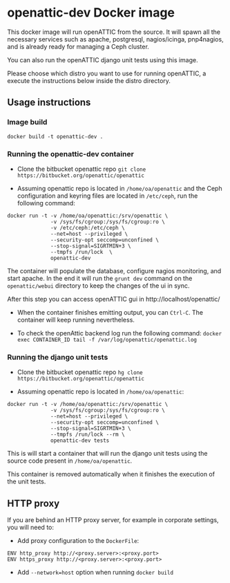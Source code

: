 # openattic-dev Docker image

This docker image will run openATTIC from the source. It will spawn all the
necessary services such as apache, postgresql, nagios/icinga, pnp4nagios, and
is already ready for managing a Ceph cluster.

You can also run the openATTIC django unit tests using this image.

Please choose which distro you want to use for running openATTIC, a execute
the instructions below inside the distro directory.

## Usage instructions

### Image build

`docker build -t openattic-dev .`

### Running the openattic-dev container

* Clone the bitbucket openattic repo
`git clone https://bitbucket.org/openattic/openattic`

* Assuming openattic repo is located in `/home/oa/openattic` and the Ceph
configuration and keyring files are located in `/etc/ceph`, run the following
command:
```
docker run -t -v /home/oa/openattic:/srv/openattic \
		      -v /sys/fs/cgroup:/sys/fs/cgroup:ro \
		      -v /etc/ceph:/etc/ceph \
		      --net=host --privileged \
		      --security-opt seccomp=unconfined \
		      --stop-signal=SIGRTMIN+3 \
		      --tmpfs /run/lock  \
		      openattic-dev
```

The container will populate the database, configure nagios monitoring, and
start apache.
In the end it will run the `grunt dev` command on the `openattic/webui`
directory to keep the changes of the ui in sync.

After this step you can access openATTIC gui in http://localhost/openattic/

* When the container finishes emitting output, you can `Ctrl-C`. The container
will keep running nevertheless.

* To check the openAttic backend log run the following command:
`docker exec CONTAINER_ID tail -f /var/log/openattic/openattic.log`

### Running the django unit tests

* Clone the bitbucket openattic repo
`hg clone https://bitbucket.org/openattic/openattic`

* Assuming openattic repo is located in `/home/oa/openattic`:
```
docker run -t -v /home/oa/openattic:/srv/openattic \
		      -v /sys/fs/cgroup:/sys/fs/cgroup:ro \
		      --net=host --privileged \
		      --security-opt seccomp=unconfined \
		      --stop-signal=SIGRTMIN+3 \
		      --tmpfs /run/lock --rm \
		      openattic-dev tests
```
This is will start a container that will run the django unit tests using the
source code present in `/home/oa/openattic`.

This container is removed automatically when it finishes the execution of the
unit tests.


## HTTP proxy

If you are behind an HTTP proxy server, for example in corporate settings, you will need to:

* Add proxy configuration to the `DockerFile`:
```
ENV http_proxy http://<proxy.server>:<proxy.port>
ENV https_proxy http://<proxy.server>:<proxy.port>
```
* Add `--network=host` option when running `docker build`

